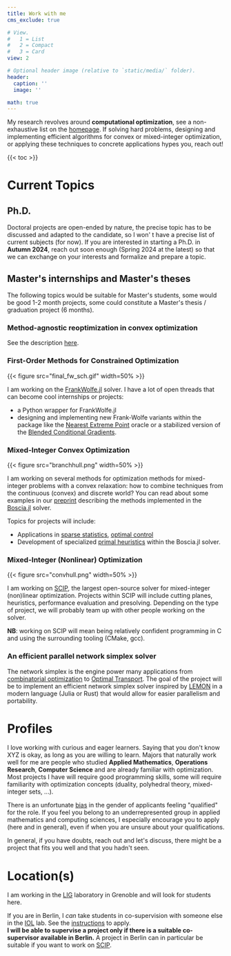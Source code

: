 ```yaml
---
title: Work with me
cms_exclude: true

# View.
#   1 = List
#   2 = Compact
#   3 = Card
view: 2

# Optional header image (relative to `static/media/` folder).
header:
  caption: ''
  image: ''

math: true
---
```



My research revolves around **computational optimization**, see a non-exhaustive list on the [homepage](/#about).
If solving hard problems, designing and implementing efficient algorithms for convex or mixed-integer optimization, or applying these techniques to concrete applications hypes you, reach out!

{{< toc >}}

# Current Topics

## Ph.D.

Doctoral projects are open-ended by nature, the precise topic has to be discussed and adapted to the candidate, so I won' t have a precise list of current subjects (for now).
If you are interested in starting a Ph.D. in **Autumn 2024**, reach out soon enough (Spring 2024 at the latest) so that we can exchange on your interests and formalize and prepare a topic.

## Master's internships and Master's theses

The following topics would be suitable for Master's students, some would be good 1-2 month projects, some could constitute a Master's thesis / graduation project (6 months).

### Method-agnostic reoptimization in convex optimization

See the description [here](https://team.inria.fr/polaris/files/2023/10/internship_fw_reoptimization.pdf).

### First-Order Methods for Constrained Optimization

<!-- ![](final_fw_sch.gif) -->

{{< figure src="final_fw_sch.gif" width=50% >}}

I am working on the [FrankWolfe.jl](https://github.com/ZIB-IOL/FrankWolfe.jl) solver. I have a lot of open threads that can become cool internships or projects:

- a Python wrapper for FrankWolfe.jl
- designing and implementing new Frank-Wolfe variants within the package like the [Nearest Extreme Point](https://proceedings.mlr.press/v134/garber21a.html) oracle or a stabilized version of the [Blended Conditional Gradients](https://arxiv.org/abs/1805.07311).

### Mixed-Integer Convex Optimization

{{< figure src="branchhull.png" width=50% >}}

I am working on several methods for optimization methods for mixed-integer problems with a convex relaxation: how to combine techniques from the continuous (convex) and discrete world?
You can read about some examples in our [preprint](https://arxiv.org/abs/2208.11010) describing the methods implemented in the [Boscia.jl](https://github.com/ZIB-IOL/Boscia.jl) solver.

Topics for projects will include:
- Applications in [sparse statistics](https://optimization-online.org/wp-content/uploads/2022/10/manuscript-1.pdf), [optimal control](https://arxiv.org/abs/2005.14346)
- Development of specialized [primal heuristics](https://link.springer.com/article/10.1007/s10898-017-0600-3) within the Boscia.jl solver.

### Mixed-Integer (Nonlinear) Optimization

{{< figure src="convhull.png" width=50% >}}

I am working on [SCIP](https://scipopt.org), the largest open-source solver for mixed-integer (non)linear optimization.
Projects within SCIP will include cutting planes, heuristics, performance evaluation and presolving.
Depending on the type of project, we will probably team up with other people working on the solver.

**NB**: working on SCIP will mean being relatively confident programming in C and using the surrounding tooling (CMake, gcc).

### An efficient parallel network simplex solver

The network simplex is the engine power many applications from [combinatorial optimization](https://www.gurobi.com/whats-new-gurobi-10-0/) to [Optimal Transport](https://pythonot.github.io/).
The goal of the project will be to implement an efficient network simplex solver inspired by [LEMON](https://lemon.cs.elte.hu/trac/lemon) in a modern language (Julia or Rust) that would allow for easier parallelism and portability.

# Profiles

I love working with curious and eager learners. Saying that you don't know XYZ is okay, as long as you are willing to learn.
Majors that naturally work well for me are people who studied **Applied Mathematics**, **Operations Research**, **Computer Science** and are already familiar with optimization.
Most projects I have will require good programming skills, some will require familiarity with optimization concepts (duality, polyhedral theory, mixed-integer sets, ...).

There is an unfortunate [bias](https://www.theatlantic.com/magazine/archive/2014/05/the-confidence-gap/359815/) in the gender of applicants feeling "qualified" for the role.
If you feel you belong to an underrepresented group in applied mathematics and computing sciences, I especially encourage you to apply (here and in general), even if when you are unsure about your qualifications.

In general, if you have doubts, reach out and let's discuss, there might be a project that fits you well and that you hadn't seen.

# Location(s)

I am working in the [LIG](https://www.liglab.fr/en) laboratory in Grenoble and will look for students here.  

If you are in Berlin, I *can* take students in co-supervision with someone else in the [IOL](https://iol.zib.de) lab.
See the [instructions](https://iol.zib.de/openings/) to apply.  
**I will be able to supervise a project only if there is a suitable co-supervisor available in Berlin.**
A project in Berlin can in particular be suitable if you want to work on [SCIP](https://scipopt.org).
